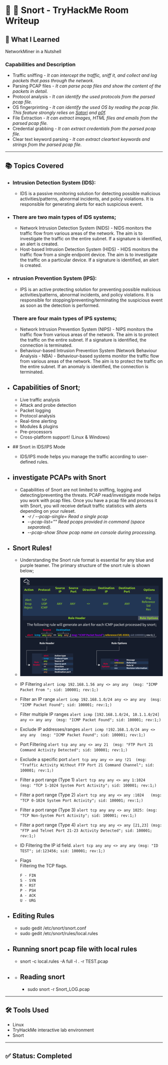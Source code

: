 # 🐷 🐽 Snort - TryHackMe Room Writeup

## 🧠 What I Learned

NetworkMiner in a Nutshell

### Capabilities and Description
- Traffic sniffing  - *It can intercept the traffic, sniff it, and collect and log packets that pass through the network.*
- Parsing PCAP files  - *It can parse pcap files and show the content of the packets in detail.*
- Protocol analysis  - *It can identify the used protocols from the parsed pcap file.*
- OS fingerprinting  - *It can identify the used OS by reading the pcap file. This feature strongly relies on [Satori](https://github.com/xnih/satori/) and [p0f](https://lcamtuf.coredump.cx/p0f3/).*
- File Extraction  - *It can extract images, HTML files and emails from the parsed pcap file.*
- Credential grabbing  - *It can extract credentials from the parsed pcap file.*
- Clear text keyword parsing  - *It can extract cleartext keywords and strings from the parsed pcap file.*
  
---

## 📚 Topics Covered

- ### Intrusion Detection System (IDS):
  - IDS is a passive monitoring solution for detecting possible malicious activities/patterns, abnormal incidents, and policy violations. It is responsible for generating alerts for each suspicious event. 

- ### There are two main types of IDS systems;

  - Network Intrusion Detection System (NIDS) - NIDS monitors the traffic flow from various areas of the network. The aim is to investigate the traffic on the entire subnet. If a signature is identified, an alert is created.
  - Host-based Intrusion Detection System (HIDS) - HIDS monitors the traffic flow from a single endpoint device. The aim is to investigate the traffic on a particular device. If a signature is identified, an alert is created.

- ### ntrusion Prevention System (IPS):
  
  - IPS is an active protecting solution for preventing possible malicious activities/patterns, abnormal incidents, and policy violations. It is responsible for stopping/preventing/terminating the suspicious event as soon as the detection is performed.

  ### There are four main types of IPS systems;

  - Network Intrusion Prevention System (NIPS) - NIPS monitors the traffic flow from various areas of the network. The aim is to protect the traffic on the entire subnet. If a signature is identified, the connection is terminated.
  - Behaviour-based Intrusion Prevention System (Network Behaviour Analysis - NBA) - Behaviour-based systems monitor the traffic flow from various areas of the network. The aim is to protect the traffic on the entire subnet. If an anomaly is identified, the connection is terminated.

- ## Capabilities of Snort;

  - Live traffic analysis
  - Attack and probe detection
  - Packet logging
  - Protocol analysis
  - Real-time alerting
  - Modules & plugins
  - Pre-processors
  - Cross-platform support! (Linux & Windows)

- ##﻿ Snort in IDS/IPS Mode
  - IDS/IPS mode helps you manage the traffic according to user-defined rules.
- ## investigate PCAPs with Snort
  - Capabilities of Snort are not limited to sniffing, logging and detecting/preventing the threats. PCAP read/investigate mode helps you work with pcap files. Once you have a pcap file and process it with Snort, you will receive default traffic statistics with alerts depending on your ruleset.
    - *-r / --pcap-single=	Read a single pcap*
    - *--pcap-list=""	Read pcaps provided in command (space separated).*
    - *--pcap-show	Show pcap name on console during processing.*
- ## Snort Rules!
  - Understanding the Snort rule format is essential for any blue and purple teamer.  The primary structure of the snort rule is shown below;
  - ![Snort Rules](../../images/Snort/Snort-Rules.png)
  - IP Filtering	`alert icmp 192.168.1.56 any <> any any  (msg: "ICMP Packet From "; sid: 100001; rev:1;)`
  - Filter an IP range	`alert icmp 192.168.1.0/24 any <> any any  (msg: "ICMP Packet Found"; sid: 100001; rev:1;)`
  - Filter multiple IP ranges	`alert icmp [192.168.1.0/24, 10.1.1.0/24] any <> any any  (msg: "ICMP Packet Found"; sid: 100001; rev:1;)`
  - Exclude IP addresses/ranges  `alert icmp !192.168.1.0/24 any <> any any  (msg: "ICMP Packet Found"; sid: 100001; rev:1;)`
  - Port Filtering  `alert tcp any any <> any 21  (msg: "FTP Port 21 Command Activity Detected"; sid: 100001; rev:1;)`
  - Exclude a specific port  `alert tcp any any <> any !21  (msg: "Traffic Activity Without FTP Port 21 Command Channel"; sid: 100001; rev:1;)`
  - Filter a port range (Type 1)  `alert tcp any any <> any 1:1024   (msg: "TCP 1-1024 System Port Activity"; sid: 100001; rev:1;)`
  - Filter a port range (Type 2)  `alert tcp any any <> any :1024   (msg: "TCP 0-1024 System Port Activity"; sid: 100001; rev:1;)`
  - Filter a port range (Type 3)  `alert tcp any any <> any 1025: (msg: "TCP Non-System Port Activity"; sid: 100001; rev:1;)`
  - Filter a port range (Type 4)  `alert tcp any any <> any [21,23] (msg: "FTP and Telnet Port 21-23 Activity Detected"; sid: 100001; rev:1;)`
  - ID	Filtering the IP id field.  `alert tcp any any <> any any (msg: "ID TEST"; id:123456; sid: 100001; rev:1;)`
  - Flags	
      Filtering the TCP flags.

        F - FIN
        S - SYN
        R - RST
        P - PSH
        A - ACK
        U - URG
- ## Editing Rules
    - sudo gedit /etc/snort/snort.conf
    - sudo gedit /etc/snort/rules/local.rules
- ## Running snort pcap file with local rules
    - snort -c local.rules -A full -l . -r TEST.pcap
- - ## Reading snort
    - sudo snort -r Snort_LOG.pcap
---

## 🛠️ Tools Used

- Linux
- TryHackMe interactive lab environment
- Snort

---

## ✅ Status: Completed
